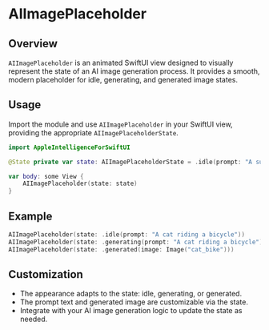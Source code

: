 # AIImagePlaceholder

## Overview
`AIImagePlaceholder` is an animated SwiftUI view designed to visually represent the state of an AI image generation process. It provides a smooth, modern placeholder for idle, generating, and generated image states.

## Usage
Import the module and use `AIImagePlaceholder` in your SwiftUI view, providing the appropriate `AIImagePlaceholderState`.

```swift
import AppleIntelligenceForSwiftUI

@State private var state: AIImagePlaceholderState = .idle(prompt: "A sunset over the mountains")

var body: some View {
    AIImagePlaceholder(state: state)
}
```

## Example
```swift
AIImagePlaceholder(state: .idle(prompt: "A cat riding a bicycle"))
AIImagePlaceholder(state: .generating(prompt: "A cat riding a bicycle"))
AIImagePlaceholder(state: .generated(image: Image("cat_bike")))
```

## Customization
- The appearance adapts to the state: idle, generating, or generated.
- The prompt text and generated image are customizable via the state.
- Integrate with your AI image generation logic to update the state as needed.